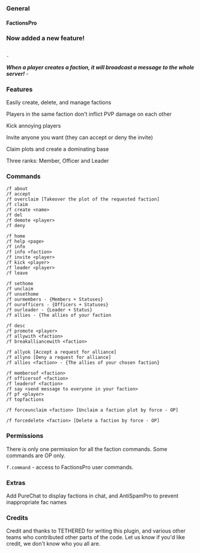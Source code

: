 ### General
#### FactionsPro


### Now added a new feature!
                                                                                         -
***When a player creates a faction, it will broadcast a message to the whole server!***
                                                                                         -
### Features

Easily create, delete, and manage factions

Players in the same faction don't inflict PVP damage on each other

Kick annoying players

Invite anyone you want (they can accept or deny the invite)

Claim plots and create a dominating base

Three ranks: Member, Officer and Leader

### Commands

```
/f about
/f accept
/f overclaim [Takeover the plot of the requested faction]
/f claim
/f create <name>
/f del
/f demote <player>
/f deny

/f home
/f help <page>
/f info
/f info <faction>
/f invite <player>
/f kick <player>
/f leader <player>
/f leave

/f sethome
/f unclaim
/f unsethome
/f ourmembers - {Members + Statuses}
/f ourofficers - {Officers + Statuses}
/f ourleader - {Leader + Status}
/f allies - {The allies of your faction

/f desc
/f promote <player>
/f allywith <faction>
/f breakalliancewith <faction>

/f allyok [Accept a request for alliance]
/f allyno [Deny a request for alliance]
/f allies <faction> - {The allies of your chosen faction}

/f membersof <faction>
/f officersof <faction>
/f leaderof <faction>
/f say <send message to everyone in your faction>
/f pf <player>
/f topfactions

/f forceunclaim <faction> [Unclaim a faction plot by force - OP]

/f forcedelete <faction> [Delete a faction by force - OP]
```
### Permissions

There is only one permission for all the faction commands. Some commands are OP only.
 
`f.command` - access to FactionsPro user commands.

### Extras

Add PureChat to display factions in chat, and AntiSpamPro to prevent inappropriate fac names

### Credits

Credit and thanks to TETHERED for writing this plugin, and various other teams who contributed other parts of the code. Let us know if you'd like credit, we don't know who you all are.


